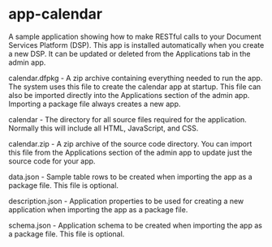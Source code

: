 app-calendar
========

A sample application showing how to make RESTful calls to your Document Services Platform (DSP). This app is installed automatically when you create a new DSP. It can be updated or deleted from the Applications tab in the admin app.

calendar.dfpkg - A zip archive containing everything needed to run the app. The system uses this file to create the calendar app at startup. This file can also be imported directly into the Applications section of the admin app.  Importing a package file always creates a new app.  

calendar - The directory for all source files required for the application.  Normally this will include all HTML, JavaScript, and CSS.

calendar.zip - A zip archive of the source code directory.  You can import this file from the Applications section of the admin app to update just the source code for your app.

data.json - Sample table rows to be created when importing the app as a package file. This file is optional.

description.json - Application properties to be used for creating a new application when importing the app as a package file.

schema.json - Application schema to be created when importing the app as a package file. This file is optional.

